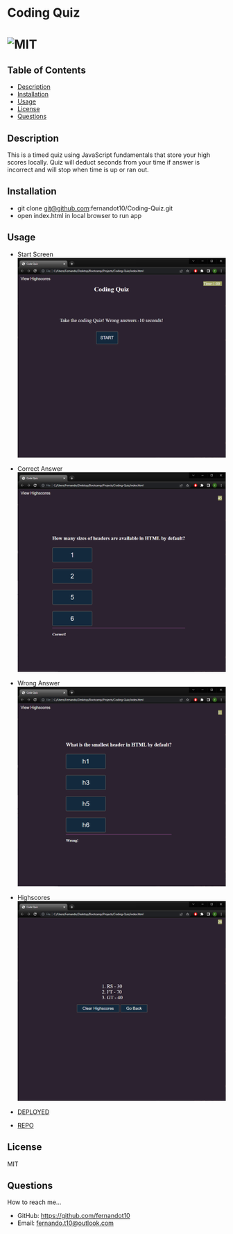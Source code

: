 # Coding Quiz

  # ![MIT](https://img.shields.io/badge/license-MIT-blue/style=plastic)

  ## Table of Contents
  - [Description](#description)
  - [Installation](#install)
  - [Usage](#usage)
  - [License](#license)
  - [Questions](#questions)
  

  ## Description

  This is a timed quiz using JavaScript fundamentals that store your high scores locally. Quiz will deduct seconds
  from your time if answer is incorrect and will stop when time is up or ran out. 

  ## Installation

  - git clone git@github.com:fernandot10/Coding-Quiz.git
  - open index.html in local browser to run app

  ## Usage

  - Start Screen
  ![startScreen](./Assets/images/startScreen.PNG)

  - Correct Answer
  ![correctAnswer](./Assets/images/correctAnswer.PNG)

  - Wrong Answer 
  ![wrongAsnwer](./Assets/images/wrongAnswer.PNG)

  - Highscores
  ![highscores](./Assets/images/highscores.PNG)


  - [DEPLOYED](https://fernandot10.github.io/Coding-Quiz/)
  - [REPO](https://github.com/fernandot10/Coding-Quiz)

  ## License 
  MIT
  
  ## Questions
  How to reach me...
  - GitHub: https://github.com/fernandot10
  - Email: fernando.t10@outlook.com

  